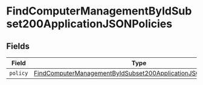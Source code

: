 # FindComputerManagementByIdSubset200ApplicationJSONPolicies


## Fields

| Field                                                                                                                                                           | Type                                                                                                                                                            | Required                                                                                                                                                        | Description                                                                                                                                                     |
| --------------------------------------------------------------------------------------------------------------------------------------------------------------- | --------------------------------------------------------------------------------------------------------------------------------------------------------------- | --------------------------------------------------------------------------------------------------------------------------------------------------------------- | --------------------------------------------------------------------------------------------------------------------------------------------------------------- |
| `policy`                                                                                                                                                        | [FindComputerManagementByIdSubset200ApplicationJSONPoliciesPolicy](../../models/operations/findcomputermanagementbyidsubset200applicationjsonpoliciespolicy.md) | :heavy_minus_sign:                                                                                                                                              | N/A                                                                                                                                                             |